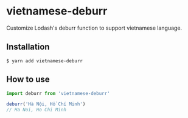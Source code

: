 # vietnamese-deburr
Customize Lodash's deburr function to support vietnamese language.

## Installation
```
$ yarn add vietnamese-deburr
```

## How to use
```js
import deburr from 'vietnamese-deburr'

deburr('Hà Nội, Hồ Chí Minh')
// Ha Noi, Ho Chi Minh
```
